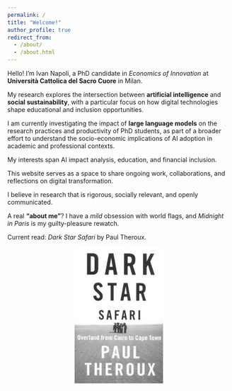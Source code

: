 ```yaml
---
permalink: /
title: "Welcome!"
author_profile: true
redirect_from: 
  - /about/
  - /about.html
---
```



Hello! I’m Ivan Napoli, a PhD candidate in *Economics of Innovation* at **Università Cattolica del Sacro Cuore** in Milan.

My research explores the intersection between **artificial intelligence** and **social sustainability**, with a particular focus on how digital technologies shape educational and inclusion opportunities.

I am currently investigating the impact of **large language models** on the research practices and productivity of PhD students, as part of a broader effort to understand the socio-economic implications of AI adoption in academic and professional contexts.

My interests span AI impact analysis, education, and financial inclusion.

This website serves as a space to share ongoing work, collaborations, and reflections on digital transformation.  

I believe in research that is rigorous, socially relevant, and openly communicated.

A real **“about me”**? I have a *mild* obsession with world flags, and *Midnight in Paris* is my guilty-pleasure rewatch.  

Current read: *Dark Star Safari* by Paul Theroux.

<p align="center">
  <img src="/images/book.jpg" alt="Ivan Napoli" width="200px">
</p>

